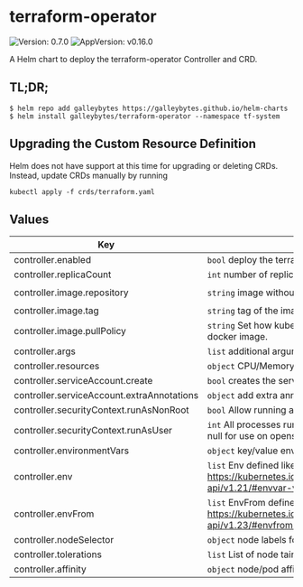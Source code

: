 # terraform-operator

![Version: 0.7.0](https://img.shields.io/badge/Version-0.7.0-informational?style=flat-square) ![AppVersion: v0.16.0](https://img.shields.io/badge/AppVersion-v0.16.0-informational?style=flat-square)

A Helm chart to deploy the terraform-operator Controller and CRD.

## TL;DR;

```console
$ helm repo add galleybytes https://galleybytes.github.io/helm-charts
$ helm install galleybytes/terraform-operator --namespace tf-system
```

## Upgrading the Custom Resource Definition

Helm does not have support at this time for upgrading or deleting CRDs. Instead, update CRDs manually by running

```
kubectl apply -f crds/terraform.yaml
```

## Values

| Key | Description | Default |
|---|---|---|
| controller.enabled | `bool` deploy the terraform-operator controller | `true` |
| controller.replicaCount | `int` number of replicas | `1` |
| controller.image.repository | `string` image without the tag. | `"ghcr.io/galleybytes/terraform-operator"` |
| controller.image.tag | `string` tag of the image | `"v0.16.0"` |
| controller.image.pullPolicy | `string` Set how kubernetes determines when to pull the docker image. | `"IfNotPresent"` |
| controller.args | `list` additional arguments for the command | <a href="values.yaml#L22-L24">values.yaml</a> |
| controller.resources | `object` CPU/Memory request and limit configuration | <a href="values.yaml#L31-L37">values.yaml</a> |
| controller.serviceAccount.create | `bool` creates the service account for the controller | `true` |
| controller.serviceAccount.extraAnnotations | `object` add extra annotations the service account | `{}` |
| controller.securityContext.runAsNonRoot | `bool` Allow running as root when false | `true` |
| controller.securityContext.runAsUser | `int` All processes run with user specified. This can be set to null for use on openshift | `1001` |
| controller.environmentVars | `object` key/value envs | `{}` |
| controller.env | `list` Env defined like k8s EnvVar https://kubernetes.io/docs/reference/generated/kubernetes-api/v1.21/#envvar-v1-core. Accepts `tpl` values. | `[]` |
| controller.envFrom | `list` EnvFrom defined like k8s EnvFrom https://kubernetes.io/docs/reference/generated/kubernetes-api/v1.23/#envfromsource-v1-core. | `[]` |
| controller.nodeSelector | `object` node labels for pod assignment | `{}` |
| controller.tolerations | `list` List of node taints to tolerate | `[]` |
| controller.affinity | `object` node/pod affinities | `{}` |
